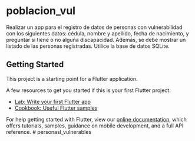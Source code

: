 # poblacion_vul

Realizar un app para el registro de datos de personas con vulnerabilidad con los siguientes datos: cédula, nombre y apellido, fecha de nacimiento, y preguntar si tiene o no alguna discapacidad. Además, se debe mostrar un listado de las personas registradas. Utilice la base de datos SQLite.

## Getting Started

This project is a starting point for a Flutter application.

A few resources to get you started if this is your first Flutter project:

- [Lab: Write your first Flutter app](https://flutter.dev/docs/get-started/codelab)
- [Cookbook: Useful Flutter samples](https://flutter.dev/docs/cookbook)

For help getting started with Flutter, view our
[online documentation](https://flutter.dev/docs), which offers tutorials,
samples, guidance on mobile development, and a full API reference.
#   p e r s o n a s l _ v u l n e r a b l e s  
 